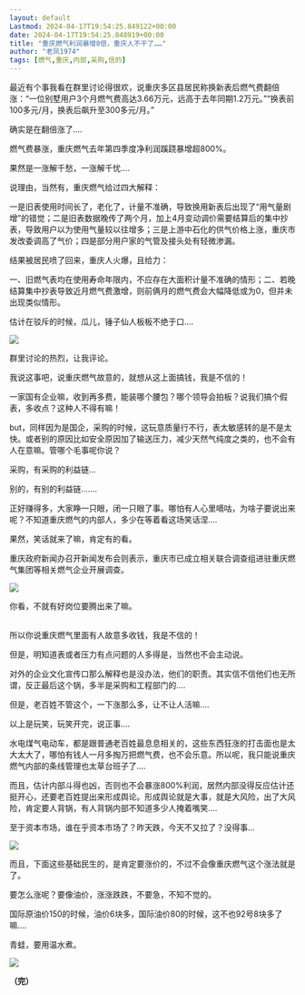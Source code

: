 ```yaml
---
layout: default
Lastmod: 2024-04-17T19:54:25.849122+00:00
date: 2024-04-17T19:54:25.848919+00:00
title: "重庆燃气利润暴增8倍，重庆人不干了……"
author: "老凤1974"
tags: [燃气,重庆,内部,采购,信的]
---
```


最近有个事我看在群里讨论得很欢，说重庆多区县居民称换新表后燃气费翻倍涨：“一位别墅用户3个月燃气费高达3.66万元，远高于去年同期1.2万元。”“换表前100多元/月，换表后飙升至300多元/月。”

确实是在翻倍涨了....

燃气费暴涨，重庆燃气去年第四季度净利润蹊跷暴增超800%。

果然是一涨解千愁，一涨解千忧....

说理由，当然有，重庆燃气给过四大解释：

一是旧表使用时间长了，老化了，计量不准确，导致换用新表后出现了“用气量剧增”的错觉；二是旧表数据晚传了两个月，加上4月变动调价需要结算后的集中抄表，导致用户以为使用气量较以往增多；三是上游中石化的供气价格上涨，重庆市发改委调高了气价；四是部分用户家的气管及接头处有轻微渗漏。

结果被居民喷了回来，重庆人火爆，且给力：

一、旧燃气表均在使用寿命年限内，不应存在大面积计量不准确的情形；二、若晚结算集中抄表导致近月燃气费激增，则前俩月的燃气费会大幅降低或为0，但并未出现类似情形。

估计在驳斥的时候，瓜儿，锤子仙人板板不绝于口....

![](https://images.weserv.nl/?url=https%3A//mmbiz.qpic.cn/sz_mmbiz_png/EyfBPfzic8qFwhuf4Xdp3XQx37r9XbtXNR3f1YlvpHuZ6rZNicJdbX0AjPVfmxXFC3ESCdruqgL0swIcRL37cUmg/640%3Fwx_fmt%3Dpng%26from%3Dappmsg)

群里讨论的热烈，让我评论。  

我说这事吧，说重庆燃气故意的，就想从这上面搞钱，我是不信的！

一家国有企业嘛，收到再多费，能装哪个腰包？哪个领导会拍板？说我们搞个假表，多收点？这种人不得有嘛！

but，同样因为是国企，采购的时候，这玩意质量行不行，表太敏感转的是不是太快。或者别的原因比如安全原因加了输送压力，减少天然气纯度之类的，也不会有人在意嘛。管哪个毛事呢你说？  

采购，有采购的利益链...  

别的，有别的利益链.......

正好赚得多，大家睁一只眼，闭一只眼了事。哪怕有人心里嘀咕，为啥子要说出来呢？不知道重庆燃气的内部人，多少在等着看这场笑话涅....

果然，笑话就来了嘛，肯定有的看。  

重庆政府新闻办召开新闻发布会则表示，重庆市已成立相关联合调查组进驻重庆燃气集团等相关燃气企业开展调查。

![](https://images.weserv.nl/?url=https%3A//mmbiz.qpic.cn/sz_mmbiz_jpg/EyfBPfzic8qFwhuf4Xdp3XQx37r9XbtXNQfsStHmiaoeQ6DhibZFLic2Loq6PjceH8XewwnTl6lKUVsanAaf892ngw/640%3Fwx_fmt%3Djpeg%26from%3Dappmsg)

你看，不就有好岗位要腾出来了嘛。  
‍

所以你说重庆燃气里面有人故意多收钱，我是不信的！

但是，明知道表或者压力有点问题的人多得是，当然也不会主动说。

对外的企业文化宣传口那么解释也是没办法，他们的职责。其实信不信他们也无所谓，反正最后这个锅，多半是采购和工程部门的....  

但是，老百姓不管这个，一下涨那么多，让不让人活嘛....  

以上是玩笑，玩笑开完，说正事....  

水电煤气电动车，都是跟普通老百姓最息息相关的，这些东西狂涨的打击面也是太大太大了，哪怕有钱人一月多掏万把燃气费，也不会乐意。所以呢，我只能说重庆燃气内部的条线管理也太草台班子了....  

而且，估计内部斗得也凶，否则也不会暴涨800%利润，居然内部没得反应估计还挺开心，还要老百姓提出来形成舆论。形成舆论就是大事，就是大风险，出了大风险，肯定要人背锅，有人背锅内部不知道多少人掩着嘴笑....

至于资本市场，谁在乎资本市场了？昨天跌，今天不又拉了？没得事...

![](https://images.weserv.nl/?url=https%3A//mmbiz.qpic.cn/sz_mmbiz_png/EyfBPfzic8qFwhuf4Xdp3XQx37r9XbtXNkfgYd4ra1S0MrDYEDicskDxzTpoQAhunuzqQtW2Er04UWMXicSFDzEOQ/640%3Fwx_fmt%3Dpng%26from%3Dappmsg)

而且，下面这些基础民生的，是肯定要涨价的，不过不会像重庆燃气这个涨法就是了。

要怎么涨呢？要像油价，涨涨跌跌，不要急，不知不觉的。

国际原油价150的时候，油价6块多，国际油价80的时候，这不也92号8块多了嘛....  

青蛙，要用温水煮。

![](https://images.weserv.nl/?url=https%3A//mmbiz.qpic.cn/sz_mmbiz_jpg/EyfBPfzic8qFwhuf4Xdp3XQx37r9XbtXNbpUDRePz6Tl7h2rCksZ9dDlUJ5P2V1vMiaRSYmmmAJPU5a93iakzXLbw/640%3Fwx_fmt%3Djpeg%26from%3Dappmsg)

**（完）**

‍

